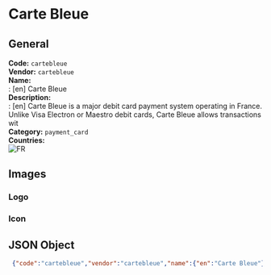 # Carte Bleue 
## General 
**Code:** `cartebleue`  
**Vendor:** `cartebleue`  
**Name:**  
:	[en] Carte Bleue  
**Description:**  
: [en] Carte Bleue is a major debit card payment system operating in France. Unlike Visa Electron or Maestro debit cards, Carte Bleue allows transactions wit  
**Category:** `payment_card`  
**Countries:**  
![FR](https://cdnjs.cloudflare.com/ajax/libs/flag-icon-css/3.3.0/flags/4x3/FR.svg#w24)  
 
## Images 
### Logo 
### Icon 
## JSON Object 
```json
 {"code":"cartebleue","vendor":"cartebleue","name":{"en":"Carte Bleue"},"description":{"en":"Carte Bleue is a major debit card payment system operating in France. Unlike Visa Electron or Maestro debit cards, Carte Bleue allows transactions wit"},"countries":["FR"],"category":"payment_card"}```  

